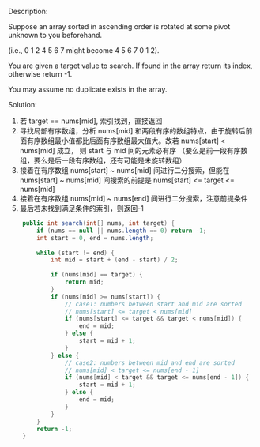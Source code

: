 Description:

Suppose an array sorted in ascending order is rotated at some pivot unknown to you beforehand.

(i.e., 0 1 2 4 5 6 7 might become 4 5 6 7 0 1 2).

You are given a target value to search. If found in the array return its index, otherwise return -1.

You may assume no duplicate exists in the array.

Solution:

1. 若 target == nums[mid], 索引找到，直接返回
2. 寻找局部有序数组，分析 nums[mid] 和两段有序的数组特点，由于旋转后前面有序数组最小值都比后面有序数组最大值大。故若 nums[start] < nums[mid] 成立， 则 start 与 mid 间的元素必有序 （要么是前一段有序数组，要么是后一段有序数组，还有可能是未旋转数组）
3. 接着在有序数组 nums[start] ~ nums[mid] 间进行二分搜索，但能在 nums[start] ~ nums[mid] 间搜索的前提是 nums[start] <= target <= nums[mid]
4. 接着在有序数组 nums[mid] ~ nums[end] 间进行二分搜索，注意前提条件
5. 最后若未找到满足条件的索引，则返回-1

```java
    public int search(int[] nums, int target) {
        if (nums == null || nums.length == 0) return -1;
        int start = 0, end = nums.length;
        
        while (start != end) {
            int mid = start + (end - start) / 2; 
            
            if (nums[mid] == target) {
                return mid;
            }
            if (nums[mid] >= nums[start]) {
                // case1: numbers between start and mid are sorted
                // nums[start] <= target < nums[mid]
                if (nums[start] <= target && target < nums[mid]) {
                    end = mid;
                } else {
                    start = mid + 1;
                }
            } else {
                // case2: numbers between mid and end are sorted
                // nums[mid] < target <= nums[end - 1]
                if (nums[mid] < target && target <= nums[end - 1]) {
                    start = mid + 1;
                } else {
                    end = mid;
                }
            }
        }
        return -1;
    }
```


